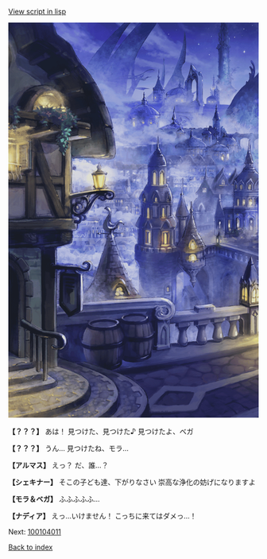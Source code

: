[View script in lisp](../scripts/100103063.txt)

![101_city_night1.png](../images/backgrounds/101_city_night1.png)

**【？？？】**
あは！
見つけた、見つけた♪
見つけたよ、ベガ

**【？？？】**
うん…
見つけたね、モラ…

**【アルマス】**
えっ？
だ、誰…？

**【シェキナー】**
そこの子ども達、下がりなさい
崇高な浄化の妨げになりますよ

**【モラ＆ベガ】**
ふふふふふ…

**【ナディア】**
えっ…いけません！
こっちに来てはダメっ…！


Next: [100104011](100104011.md)

[Back to index](index.md)
